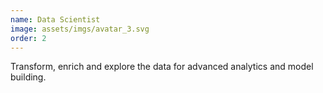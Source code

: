 ```yaml
---
name: Data Scientist
image: assets/imgs/avatar_3.svg
order: 2
---
```

Transform, enrich and explore the data for advanced analytics and model building. 

